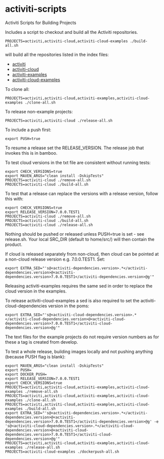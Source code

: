# activiti-scripts
Activiti Scripts for Building Projects

Includes a script to checkout and build all the Activiti repositories.

    PROJECTS=activiti,activiti-cloud,activiti-cloud-examples ./build-all.sh

will build all the repositories listed in the index files:

* [activiti](./repos-activiti.txt)
* [activiti-cloud](./repos-activiti-cloud.txt)
* [activiti-examples](./repos-activiti-examples.txt)
* [activiti-cloud-examples](./repos-activiti-cloud-examples.txt)

To clone all:

    PROJECTS=activiti,activiti-cloud,activiti-examples,activiti-cloud-examples ./clone-all.sh

To release non-example projects:

    PROJECTS=activiti,activiti-cloud ./release-all.sh

To include a push first:

    export PUSH=true

To resume a release set the RELEASE_VERSION. The release job that invokes this is in bamboo.

To test cloud versions in the txt file are consistent without running tests:

    export CHECK_VERSIONS=true
    export MAVEN_ARGS="clean install -DskipTests"
    PROJECTS=activiti-cloud ./remove-all.sh
    PROJECTS=activiti-cloud ./build-all.sh

To test that a release can replace the versions with a release version, follow this with:

    export CHECK_VERSIONS=true
    export RELEASE_VERSION=7.0.0.TEST1
    PROJECTS=activiti-cloud ./remove-all.sh
    PROJECTS=activiti-cloud ./build-all.sh
    PROJECTS=activiti-cloud ./release-all.sh
   
Nothing should be pushed or released unless PUSH=true is set - see release.sh. Your local SRC_DIR (default to home/src/) will then contain the product.

If cloud is released separately from non-cloud, then cloud can be pointed at a non-cloud release version e.g. 7.0.0.TEST1. Set:

    export EXTRA_SED="'s@<activiti-dependencies.version>.*</activiti-dependencies.version>@<activiti-dependencies.version>7.0.0.TEST1</activiti-dependencies.version>@g'"

Releasing activiti-examples requires the same sed in order to replace the cloud version in the examples.

To release activiti-cloud-examples a sed is also required to set the activiti-cloud-dependencies version in the poms:

    export EXTRA_SED="'s@<activiti-cloud-dependencies.version>.*</activiti-cloud-dependencies.version>@<activiti-cloud-dependencies.version>7.0.0.TEST1</activiti-cloud-dependencies.version>@g'"

The text files for the example projects do not require version numbers as for these a tag is created from develop.

To test a whole release, building images locally and not pushing anything (because PUSH flag is blank):

    export MAVEN_ARGS="clean install -DskipTests"
    export PUSH=
    export DOCKER_PUSH=
    export RELEASE_VERSION=7.0.0.TEST1
    export CHECK_VERSIONS=true
    PROJECTS=activiti,activiti-cloud,activiti-examples,activiti-cloud-examples ./remove-all.sh
    PROJECTS=activiti,activiti-cloud,activiti-examples,activiti-cloud-examples ./clone-all.sh
    PROJECTS=activiti,activiti-cloud,activiti-examples,activiti-cloud-examples ./build-all.sh
    export EXTRA_SED="'s@<activiti-dependencies.version>.*</activiti-dependencies.version>@<activiti-dependencies.version>7.0.0.TEST1</activiti-dependencies.version>@g' -e 's@<activiti-cloud-dependencies.version>.*</activiti-cloud-dependencies.version>@<activiti-cloud-dependencies.version>7.0.0.TEST1</activiti-cloud-dependencies.version>@g'"
    PROJECTS=activiti,activiti-cloud,activiti-examples,activiti-cloud-examples ./release-all.sh
    PROJECTS=activiti-cloud-examples ./dockerpush-all.sh
